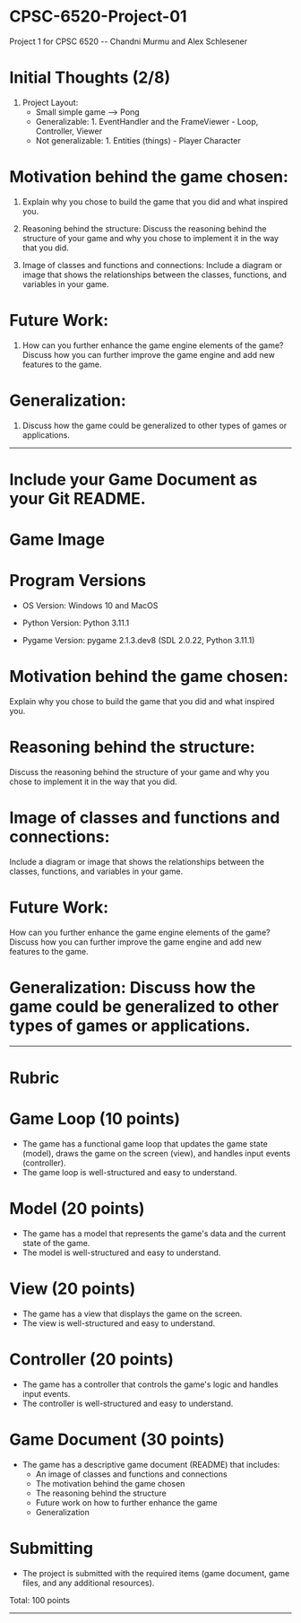 # CPSC-6520-Project-01
Project 1 for CPSC 6520 -- Chandni Murmu and Alex Schlesener

# Initial Thoughts (2/8)
1. Project Layout:
    - Small simple game --> Pong
    - Generalizable:
            1. EventHandler and the FrameViewer
                - Loop, Controller, Viewer
    - Not generalizable:
            1. Entities (things)
                - Player Character

# Motivation behind the game chosen: 
1. Explain why you chose to build the game that you did and what inspired you.

2. Reasoning behind the structure: Discuss the reasoning behind the structure of your game and why you chose to implement it in the way that you did.

3. Image of classes and functions and connections: Include a diagram or image that shows the relationships between the classes, functions, and variables in your game.

# Future Work:
1. How can you further enhance the game engine elements of the game? Discuss how you can further improve the game engine and add new features to the game.

# Generalization: 
1. Discuss how the game could be generalized to other types of games or applications.

------------------------------------------------------------------------------------------------
# Include your Game Document as your Git README.
# Game Image

# Program Versions

- OS Version: Windows 10 and MacOS

- Python Version: Python 3.11.1

- Pygame Version: pygame 2.1.3.dev8 (SDL 2.0.22, Python 3.11.1)

# Motivation behind the game chosen:
Explain why you chose to build the game that you did and what inspired you.

# Reasoning behind the structure:
Discuss the reasoning behind the structure of your game and why you chose to implement it in the way that you did.

# Image of classes and functions and connections:
Include a diagram or image that shows the relationships between the classes, functions, and variables in your game.

# Future Work:
How can you further enhance the game engine elements of the game?
Discuss how you can further improve the game engine and add new features to the game.

# Generalization: Discuss how the game could be generalized to other types of games or applications.

------------------------------------------------------------------------------------------------
# Rubric
# Game Loop (10 points)
- The game has a functional game loop that updates the game state (model), draws the game on the screen (view), and handles input events (controller).
- The game loop is well-structured and easy to understand.
# Model (20 points)
- The game has a model that represents the game's data and the current state of the game.
- The model is well-structured and easy to understand.
# View (20 points)
- The game has a view that displays the game on the screen.
- The view is well-structured and easy to understand.
# Controller (20 points)
- The game has a controller that controls the game's logic and handles input events.
- The controller is well-structured and easy to understand.
# Game Document (30 points)
- The game has a descriptive game document (README) that includes:
  - An image of classes and functions and connections
  - The motivation behind the game chosen
  - The reasoning behind the structure
  - Future work on how to further enhance the game
  - Generalization
# Submitting
- The project is submitted with the required items (game document, game files, and any additional resources).

Total: 100 points

----------------------------------------------------------------------------------------------------------


